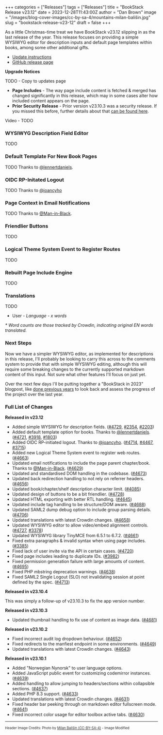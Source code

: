 +++
categories = ["Releases"]
tags = ["Releases"]
title = "BookStack Release v23.12"
date = 2023-12-28T11:43:00Z
author = "Dan Brown"
image = "/images/blog-cover-images/cc-by-sa-4/mountains-milan-bališin.jpg"
slug = "bookstack-release-v23-12"
draft = false
+++

As a little Christmas-time treat we have BookStack v23.12 slipping in as the last
release of the year. This release focuses on providing a simple WYSIWYG editor 
for description inputs and default page templates within books, among some other additional gifts.

* [Update instructions](/docs/admin/updates)
* [GitHub release page](https://github.com/BookStackApp/BookStack/releases/tag/v23.12)

**Upgrade Notices**

TODO - Copy to updates page

- **Page Includes** - The way page include content is fetched & merged has changed significantly in this release,
   which may in some cases alter how included content appears on the page.
- **Prior Security Release** - Prior version v23.10.3 was a security release. If you missed this before, further details about that [can be found here](/blog/bookstack-release-v23-10-3/).

Video - TODO
<!-- {{<pt 4YtVndveEVE6GuuGPV3Yn1>}} -->

### WYSIWYG Description Field Editor

TODO

### Default Template For New Book Pages

TODO
Thanks to [@lennertdaniels](https://github.com/BookStackApp/BookStack/pull/3918).

### OIDC RP-Initated Logout

TODO
Thanks to [@joancyho](https://github.com/BookStackApp/BookStack/pull/4467)

### Page Context in Email Notifications

TODO
Thanks to [@Man-in-Black](https://github.com/BookStackApp/BookStack/pull/4629).

### Friendlier Buttons

TODO

### Logical Theme System Event to Register Routes

TODO

### Rebuilt Page Include Engine

TODO

### Translations

TODO

- User - *Language - x words*

*\* Word counts are those tracked by Crowdin, indicating original EN words translated.*

### Next Steps

Now we have a simpler WYSIWYG editor, as implemented for descriptions in this release, I'll probably be looking to carry this across to the comments system to provide that with simple WYSIWYG editing, although this will require some breaking changes to the currently supported markdown content of this input. Not sure what other features I'll focus on just yet. 

Over the next few days I'll be putting together a "BookStack in 2023" blogpost, like [done previous years](https://www.bookstackapp.com/blog/bookstack-in-2022/) to look back and assess the progress of the project over the last year.

### Full List of Changes

**Released in v23.12**

* Added simple WYSIWYG for description fields. ([#4729](https://github.com/BookStackApp/BookStack/pull/4729), [#2354](https://github.com/BookStackApp/BookStack/issues/2354), [#2203](https://github.com/BookStackApp/BookStack/issues/2203))
* Added default template option for books. Thanks to [@lennertdaniels](https://github.com/BookStackApp/BookStack/pull/3918). ([#4721](https://github.com/BookStackApp/BookStack/pull/4721), [#3918](https://github.com/BookStackApp/BookStack/pull/3918), [#1803](https://github.com/BookStackApp/BookStack/issues/1803))
* Added OIDC RP-initiated logout. Thanks to [@joancyho](https://github.com/BookStackApp/BookStack/pull/4467). ([#4714](https://github.com/BookStackApp/BookStack/pull/4714), [#4467](https://github.com/BookStackApp/BookStack/pull/4467), [#3715](https://github.com/BookStackApp/BookStack/issues/3715))
* Added new Logical Theme System event to register web routes. ([#4663](https://github.com/BookStackApp/BookStack/issues/4663))
* Updated email notifications to include the page parent chapter/book. Thanks to [@Man-in-Black](https://github.com/BookStackApp/BookStack/pull/4629). ([#4629](https://github.com/BookStackApp/BookStack/pull/4629))
* Updated and standardised DOM handling in the codebase. ([#4673](https://github.com/BookStackApp/BookStack/pull/4673))
* Updated back redirection handling to not rely on referrer headers. ([#4656](https://github.com/BookStackApp/BookStack/issues/4656))
* Updated book/chapter/shelf description character limit. ([#4085](https://github.com/BookStackApp/BookStack/issues/4085))
* Updated design of buttons to be a bit friendlier. ([#4728](https://github.com/BookStackApp/BookStack/pull/4728))
* Updated HTML exporting with better RTL handling. ([#4645](https://github.com/BookStackApp/BookStack/issues/4645))
* Updated include tag handling to be structure/DOM aware. ([#4688](https://github.com/BookStackApp/BookStack/pull/4688))
* Updated SAML2 dump debug option to include group parsing details. ([#4706](https://github.com/BookStackApp/BookStack/issues/4706))
* Updated translations with latest Crowdin changes. ([#4658](https://github.com/BookStackApp/BookStack/pull/4658))
* Updated WYSIWYG editor to allow video/embed alignment controls. ([#4727](https://github.com/BookStackApp/BookStack/pull/4727), [#3378](https://github.com/BookStackApp/BookStack/issues/3378))
* Updated WYSIWYG library TinyMCE from 6.5.1 to 6.7.2. ([#4661](https://github.com/BookStackApp/BookStack/pull/4661))
* Fixed extra paragraphs & invalid syntax when using page includes. ([#3385](https://github.com/BookStackApp/BookStack/issues/3385))
* Fixed lack of user invite via the API in certain cases. ([#4720](https://github.com/BookStackApp/BookStack/issues/4720))
* Fixed page includes leading to duplicate IDs. ([#3982](https://github.com/BookStackApp/BookStack/issues/3982))
* Fixed permission generation failure with large amounts of content. ([#4695](https://github.com/BookStackApp/BookStack/issues/4695))
* Fixed PHP mbstring deprecation warnings. ([#4638](https://github.com/BookStackApp/BookStack/issues/4638))
* Fixed SAML2 Single Logout (SLO) not invalidating session at point defined by the spec. ([#4713](https://github.com/BookStackApp/BookStack/issues/4713))

**Released in v23.10.4**

This was simply a follow-up of v23.10.3 to fix the app version number.

**Released in v23.10.3**

* Updated thumbnail handling to fix use of content as image data. ([#4681](https://github.com/BookStackApp/BookStack/pull/4681))

**Released in v23.10.2**

* Fixed incorrect audit log dropdown behaviour. ([#4652](https://github.com/BookStackApp/BookStack/issues/4652))
* Fixed redirects to the manfiest endpoint in some environments. ([#4649](https://github.com/BookStackApp/BookStack/issues/4649))
* Updated translations with latest Crowdin changes. ([#4643](https://github.com/BookStackApp/BookStack/pull/4643))

**Released in v23.10.1**

* Added "Norwegian Nynorsk" to user language options.
* Added JavaScript public event for customizing codemirror instances. ([#4639](https://github.com/BookStackApp/BookStack/issues/4639))
* Added handling to allow jumping to headers/sections within collapsible sections. ([#4637](https://github.com/BookStackApp/BookStack/issues/4637))
* Added PHP 8.3 support. ([#4633](https://github.com/BookStackApp/BookStack/issues/4633))
* Updated translations with latest Crowdin changes. ([#4631](https://github.com/BookStackApp/BookStack/pull/4631))
* Fixed header bar peeking through on markdown editor fullscreen mode. ([#4641](https://github.com/BookStackApp/BookStack/issues/4641))
* Fixed incorrect color usage for editor toolbox active tabs. ([#4630](https://github.com/BookStackApp/BookStack/issues/4630))

----

<span style="font-size: 0.8em;opacity:0.9;">Header Image Credits: <span>Photo by <a href="https://commons.wikimedia.org/wiki/File:Min%C4%8Dol_(vrch_v_%C4%8Cergove)_08.JPG">Milan Bališin (CC-BY-SA-4)</a> - Image Modified</span></span>
